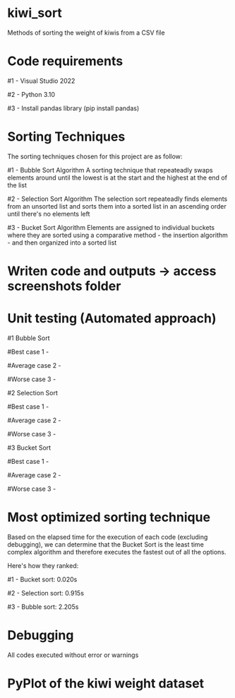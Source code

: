 # kiwi_sort
Methods of sorting the weight of kiwis from a CSV file

# Code requirements
#1 - Visual Studio 2022

#2 - Python 3.10

#3 - Install pandas library (pip install pandas)

# Sorting Techniques
The sorting techniques chosen for this project are as follow:

#1 - Bubble Sort Algorithm
A sorting technique that repeateadly swaps elements around until the lowest is at the start and the highest at the end of the list

#2 - Selection Sort Algorithm
The selection sort repeateadly finds elements from an unsorted list and sorts them into a sorted list in an ascending order until there's no elements left

#3 - Bucket Sort Algorithm
Elements are assigned to individual buckets where they are sorted using a comparative method - the insertion algorithm - and then organized into a sorted list

# Writen code and outputs -> access screenshots folder

# Unit testing (Automated approach)

#1 Bubble Sort

#Best case 1 -

#Average case 2 -

#Worse case 3 -

#2 Selection Sort

#Best case 1 -

#Average case 2 -

#Worse case 3 -

#3 Bucket Sort

#Best case 1 -

#Average case 2 -

#Worse case 3 -

# Most optimized sorting technique

Based on the elapsed time for the execution of each code (excluding debugging), we can determine that the Bucket Sort is the least time complex algorithm and therefore executes the fastest out of all the options.

Here's how they ranked:

#1 - Bucket sort: 0.020s

#2 - Selection sort: 0.915s

#3 - Bubble sort: 2.205s

# Debugging

All codes executed without error or warnings

# PyPlot of the kiwi weight dataset

#
